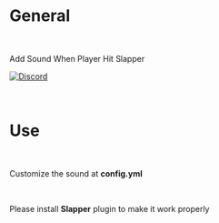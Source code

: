 # General

<br>

Add Sound When Player Hit Slapper


[![Discord](https://img.shields.io/discord/965662639168569394.svg?label=&logo=discord&logoColor=ffffff&color=7389D8&labelColor=6A7EC2)](https://discord.gg/KrjD6t9HJt)


<br>

# Use

<br>

Customize the sound at **config.yml**

<br>

Please install **Slapper** plugin to make it work properly

